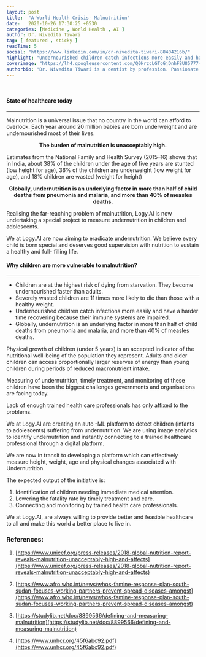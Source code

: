 ```yaml
---
layout: post
title:  "A World Health Crisis- Malnutrition"
date:   2020-10-26 17:30:25 +0530
categories: [Medicine , World Health , AI ]
author: Dr. Nivedita Tiwari
tag: [ featured , sticky ]
readTime: 5
social: "https://www.linkedin.com/in/dr-nivedita-tiwari-88404216b/"
highlight: "Undernourished children catch infections more easily and have a harder time recovering because their immune systems are impaired"
coverimage: "https://lh4.googleusercontent.com/Q0HrzcLGTcGjDnhF8U85777-baIgyw1vOEllqE29AwnyJycb2ITjnsHQd0-T7K3BAngrSvREie2TIQWsGKlgpW-LY1_GD19odl8oma-f48FipzwpJQRax_ILnBkqBG0FIIKQLM-HOkfW1ENyfQ"
authorbio: "Dr. Nivedita Tiwari is a dentist by profession. Passionate about artificial intelligence and technology. Spearhead in A.I Dentistry.A part time science writer and blogger(health and lifestyle)."
---
```

<br/>

#### State of healthcare today

<hr/>

Malnutrition is a universal issue that no country in the world can afford to overlook. Each year around 20 million babies are born underweight and are undernourished most of their lives.

<p align="center" style="font-weight: bold "> The burden of malnutrition is unacceptably high.</p>


Estimates from the National Family and Health Survey (2015–16) shows that in India, about 38% of the children under the age of five years are stunted (low height for age), 36% of the children are underweight (low weight for age), and 18% children are wasted (weight for height)


<p align="center" style="font-weight: bold " >  Globally, undernutrition is an underlying factor in more than half of child deaths from pneumonia and malaria, and more than 40% of measles deaths. </p>

Realising the far-reaching problem of malnutrition, Logy.AI is now undertaking a special project to measure undernutrition in children and adolescents.

We at Logy.AI are now aiming to eradicate undernutrition. We believe every child is born special and deserves good supervision with nutrition to sustain a healthy and full- filling life.

#### Why children are more vulnerable to malnutrition?

<hr/>

* Children are at the highest risk of dying from starvation. They become undernourished faster than adults.
*  Severely wasted children are 11 times more likely to die than those with a healthy weight.
* Undernourished children catch infections more easily and have a harder time recovering because their immune systems are impaired.
* Globally, undernutrition is an underlying factor in more than half of child deaths from pneumonia and malaria, and more than 40% of measles deaths.

Physical growth of children (under 5 years) is an accepted indicator of the nutritional well-being of the population they represent. Adults and older children can access proportionally larger reserves of energy than young children during periods of reduced macronutrient intake.

Measuring of undernutrition, timely treatment, and monitoring of these children have been the biggest challenges governments and organisations are facing today.

Lack of enough trained health care professionals has only affixed to the problems.

We at Logy.AI are creating an auto -ML platform to detect children (infants to adolescents) suffering from undernutrition.
We are using image analytics to identify undernutrition and instantly connecting to a trained healthcare professional through a digital platform.

We are now in transit to developing a platform which can effectively measure height, weight, age and physical changes associated with Undernutrition.

The expected output of the initiative is:

1. Identification of children needing immediate medical attention.
2. Lowering the fatality rate by timely treatment and care.
3. Connecting and monitoring by trained health care professionals.

We at Logy.AI, are always willing to provide better and feasible healthcare to all and make this world a better place to live in.

### References:

1. [https://www.unicef.org/press-releases/2018-global-nutrition-report-reveals-malnutrition-unacceptably-high-and-affects](https://www.unicef.org/press-releases/2018-global-nutrition-report-reveals-malnutrition-unacceptably-high-and-affects)

2. [https://www.afro.who.int/news/whos-famine-response-plan-south-sudan-focuses-working-partners-prevent-spread-diseases-amongst](https://www.afro.who.int/news/whos-famine-response-plan-south-sudan-focuses-working-partners-prevent-spread-diseases-amongst)

3. [https://studylib.net/doc/8899566/defining-and-measuring-malnutrition](https://studylib.net/doc/8899566/defining-and-measuring-malnutrition)

4. [https://www.unhcr.org/45f6abc92.pdf](https://www.unhcr.org/45f6abc92.pdf)
